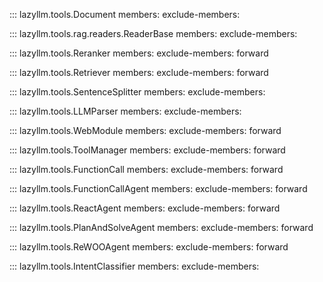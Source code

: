 ::: lazyllm.tools.Document
    members:
    exclude-members:

::: lazyllm.tools.rag.readers.ReaderBase
    members:
	exclude-members:

::: lazyllm.tools.Reranker
    members:
    exclude-members: forward

::: lazyllm.tools.Retriever
    members:
    exclude-members: forward

::: lazyllm.tools.SentenceSplitter
    members:
    exclude-members:

::: lazyllm.tools.LLMParser
    members:
    exclude-members:

::: lazyllm.tools.WebModule
    members:
    exclude-members: forward

::: lazyllm.tools.ToolManager
    members: 
    exclude-members: forward

::: lazyllm.tools.FunctionCall
    members: 
    exclude-members: forward

::: lazyllm.tools.FunctionCallAgent
    members: 
    exclude-members: forward

::: lazyllm.tools.ReactAgent
    members: 
    exclude-members: forward

::: lazyllm.tools.PlanAndSolveAgent
    members: 
    exclude-members: forward

::: lazyllm.tools.ReWOOAgent
    members: 
    exclude-members: forward

::: lazyllm.tools.IntentClassifier
    members: 
    exclude-members:
